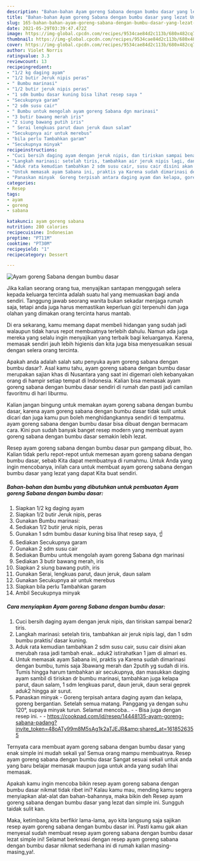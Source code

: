 ```yaml
---
description: "Bahan-bahan Ayam goreng Sabana dengan bumbu dasar yang lezat Untuk Jualan"
title: "Bahan-bahan Ayam goreng Sabana dengan bumbu dasar yang lezat Untuk Jualan"
slug: 165-bahan-bahan-ayam-goreng-sabana-dengan-bumbu-dasar-yang-lezat-untuk-jualan
date: 2021-05-29T03:39:47.472Z
image: https://img-global.cpcdn.com/recipes/9534cae84d2c113b/680x482cq70/ayam-goreng-sabana-dengan-bumbu-dasar-foto-resep-utama.jpg
thumbnail: https://img-global.cpcdn.com/recipes/9534cae84d2c113b/680x482cq70/ayam-goreng-sabana-dengan-bumbu-dasar-foto-resep-utama.jpg
cover: https://img-global.cpcdn.com/recipes/9534cae84d2c113b/680x482cq70/ayam-goreng-sabana-dengan-bumbu-dasar-foto-resep-utama.jpg
author: Violet Norris
ratingvalue: 3.3
reviewcount: 13
recipeingredient:
- "1/2 kg daging ayam"
- "1/2 butir Jeruk nipis peras"
- " Bumbu marinasi"
- "1/2 butir jeruk nipis peras"
- "1 sdm bumbu dasar kuning bisa lihat resep saya "
- "Secukupnya garam"
- "2 sdm susu cair"
- " Bumbu untuk mengolah ayam goreng Sabana dgn marinasi"
- "3 butir bawang merah iris"
- "2 siung bawang putih iris"
- " Serai lengkuas parut daun jeruk daun salam"
- "Secukupnya air untuk merebus"
- "bila perlu Tambahkan garam"
- "Secukupnya minyak"
recipeinstructions:
- "Cuci bersih daging ayam dengan jeruk nipis, dan tiriskan sampai benar2 tiris."
- "Langkah marinasi: setelah tiris, tambahkan air jeruk nipis lagi, dan 1 sdm bumbu praktis/ dasar kuning."
- "Aduk rata kemudian tambahkan 2 sdm susu cair, susu cair disini akan merubah rasa jadi tambah enak.. aduk2 istirahatkan 1 jam di almari es."
- "Untuk memasak ayam Sabana ini, praktis ya Karena sudah dimarinasi dengan bumbu, tumis saja 3bawang merah dan 2putih yg sudah di iris. Tumis hingga harum tambahkan air secukupnya, dan masukkan daging ayam sambil di tiriskan dr bumbu marinasi, tambahkan juga kelapa parut, daun salam, 1 sdm lengkuas parut, daun jeruk, daun serai geprek aduk2 hingga air surut."
- "Panaskan minyak  Goreng terpisah antara daging ayam dan kelapa, goreng bergantian. Setelah semua matang. Panggang ya dengan suhu 120°, supaya minyak turun. Selamat mencoba..  Bisa juga dengan resep ini.  https://cookpad.com/id/resep/14448135-ayam-goreng-sabana-padang?invite_token=48oATy99m8M5sAg1k2aTJEJR&amp;shared_at=1618526355"
categories:
- Resep
tags:
- ayam
- goreng
- sabana

katakunci: ayam goreng sabana 
nutrition: 280 calories
recipecuisine: Indonesian
preptime: "PT11M"
cooktime: "PT30M"
recipeyield: "1"
recipecategory: Dessert

---
```



![Ayam goreng Sabana dengan bumbu dasar](https://img-global.cpcdn.com/recipes/9534cae84d2c113b/680x482cq70/ayam-goreng-sabana-dengan-bumbu-dasar-foto-resep-utama.jpg)

Jika kalian seorang orang tua, menyajikan santapan menggugah selera kepada keluarga tercinta adalah suatu hal yang memuaskan bagi anda sendiri. Tanggung jawab seorang  wanita bukan sekadar menjaga rumah saja, tetapi anda juga harus memastikan keperluan gizi terpenuhi dan juga olahan yang dimakan orang tercinta harus mantab.

Di era  sekarang, kamu memang dapat membeli hidangan yang sudah jadi walaupun tidak harus repot membuatnya terlebih dahulu. Namun ada juga mereka yang selalu ingin menyajikan yang terbaik bagi keluarganya. Karena, memasak sendiri jauh lebih higienis dan kita juga bisa menyesuaikan sesuai dengan selera orang tercinta. 



Apakah anda adalah salah satu penyuka ayam goreng sabana dengan bumbu dasar?. Asal kamu tahu, ayam goreng sabana dengan bumbu dasar merupakan sajian khas di Nusantara yang saat ini digemari oleh kebanyakan orang di hampir setiap tempat di Indonesia. Kalian bisa memasak ayam goreng sabana dengan bumbu dasar sendiri di rumah dan pasti jadi camilan favoritmu di hari liburmu.

Kalian jangan bingung untuk memakan ayam goreng sabana dengan bumbu dasar, karena ayam goreng sabana dengan bumbu dasar tidak sulit untuk dicari dan juga kamu pun boleh menghidangkannya sendiri di tempatmu. ayam goreng sabana dengan bumbu dasar bisa dibuat dengan bermacam cara. Kini pun sudah banyak banget resep modern yang membuat ayam goreng sabana dengan bumbu dasar semakin lebih lezat.

Resep ayam goreng sabana dengan bumbu dasar pun gampang dibuat, lho. Kalian tidak perlu repot-repot untuk memesan ayam goreng sabana dengan bumbu dasar, sebab Kita dapat membuatnya di rumahmu. Untuk Anda yang ingin mencobanya, inilah cara untuk membuat ayam goreng sabana dengan bumbu dasar yang lezat yang dapat Kita buat sendiri.

<!--inarticleads1-->

##### Bahan-bahan dan bumbu yang dibutuhkan untuk pembuatan Ayam goreng Sabana dengan bumbu dasar:

1. Siapkan 1/2 kg daging ayam
1. Siapkan 1/2 butir Jeruk nipis, peras
1. Gunakan  Bumbu marinasi:
1. Sediakan 1/2 butir jeruk nipis, peras
1. Gunakan 1 sdm bumbu dasar kuning bisa lihat resep saya, ☝️
1. Sediakan Secukupnya garam
1. Gunakan 2 sdm susu cair
1. Sediakan  Bumbu untuk mengolah ayam goreng Sabana dgn marinasi
1. Sediakan 3 butir bawang merah, iris
1. Siapkan 2 siung bawang putih, iris
1. Gunakan  Serai, lengkuas parut, daun jeruk, daun salam
1. Gunakan Secukupnya air untuk merebus
1. Siapkan bila perlu Tambahkan garam
1. Ambil Secukupnya minyak




<!--inarticleads2-->

##### Cara menyiapkan Ayam goreng Sabana dengan bumbu dasar:

1. Cuci bersih daging ayam dengan jeruk nipis, dan tiriskan sampai benar2 tiris.
1. Langkah marinasi: setelah tiris, tambahkan air jeruk nipis lagi, dan 1 sdm bumbu praktis/ dasar kuning.
1. Aduk rata kemudian tambahkan 2 sdm susu cair, susu cair disini akan merubah rasa jadi tambah enak.. aduk2 istirahatkan 1 jam di almari es.
1. Untuk memasak ayam Sabana ini, praktis ya Karena sudah dimarinasi dengan bumbu, tumis saja 3bawang merah dan 2putih yg sudah di iris. Tumis hingga harum tambahkan air secukupnya, dan masukkan daging ayam sambil di tiriskan dr bumbu marinasi, tambahkan juga kelapa parut, daun salam, 1 sdm lengkuas parut, daun jeruk, daun serai geprek aduk2 hingga air surut.
1. Panaskan minyak  - Goreng terpisah antara daging ayam dan kelapa, goreng bergantian. Setelah semua matang. Panggang ya dengan suhu 120°, supaya minyak turun. Selamat mencoba.. -  - Bisa juga dengan resep ini. -  - https://cookpad.com/id/resep/14448135-ayam-goreng-sabana-padang?invite_token=48oATy99m8M5sAg1k2aTJEJR&amp;shared_at=1618526355




Ternyata cara membuat ayam goreng sabana dengan bumbu dasar yang enak simple ini mudah sekali ya! Semua orang mampu membuatnya. Resep ayam goreng sabana dengan bumbu dasar Sangat sesuai sekali untuk anda yang baru belajar memasak maupun juga untuk anda yang sudah lihai memasak.

Apakah kamu ingin mencoba bikin resep ayam goreng sabana dengan bumbu dasar nikmat tidak ribet ini? Kalau kamu mau, mending kamu segera menyiapkan alat-alat dan bahan-bahannya, maka bikin deh Resep ayam goreng sabana dengan bumbu dasar yang lezat dan simple ini. Sungguh taidak sulit kan. 

Maka, ketimbang kita berfikir lama-lama, ayo kita langsung saja sajikan resep ayam goreng sabana dengan bumbu dasar ini. Pasti kamu gak akan menyesal sudah membuat resep ayam goreng sabana dengan bumbu dasar lezat simple ini! Selamat berkreasi dengan resep ayam goreng sabana dengan bumbu dasar nikmat sederhana ini di rumah kalian masing-masing,ya!.

